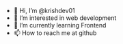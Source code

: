 - 👋 Hi, I’m @krishdev01
- 👀 I’m interested in web development
- 🌱 I’m currently learning Frontend
- 📫 How to reach me at github

<!---
krishdev01/krishdev01 is a ✨ special ✨ repository because its `README.md` (this file) appears on your GitHub profile.
You can click the Preview link to take a look at your changes.
--->
